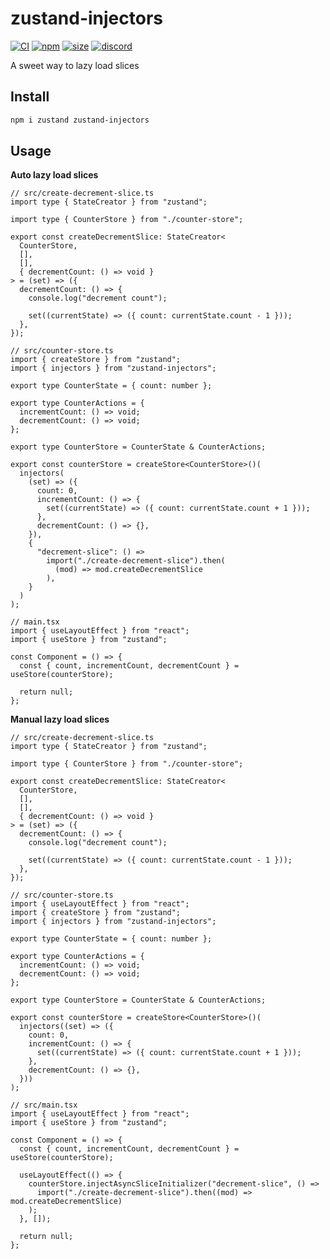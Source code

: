 # zustand-injectors

[![CI](https://img.shields.io/github/actions/workflow/status/zustandjs/zustand-injectors/ci.yml?branch=main)](https://github.com/zustandjs/zustand-injectors/actions?query=workflow%3ACI)
[![npm](https://img.shields.io/npm/v/zustand-injectors)](https://www.npmjs.com/package/zustand-injectors)
[![size](https://img.shields.io/bundlephobia/minzip/zustand-injectors)](https://bundlephobia.com/result?p=zustand-injectors)
[![discord](https://img.shields.io/discord/627656437971288081)](https://discord.gg/MrQdmzd)

A sweet way to lazy load slices

## Install

```bash
npm i zustand zustand-injectors
```

## Usage

**Auto lazy load slices**

```tsx
// src/create-decrement-slice.ts
import type { StateCreator } from "zustand";

import type { CounterStore } from "./counter-store";

export const createDecrementSlice: StateCreator<
  CounterStore,
  [],
  [],
  { decrementCount: () => void }
> = (set) => ({
  decrementCount: () => {
    console.log("decrement count");

    set((currentState) => ({ count: currentState.count - 1 }));
  },
});
```

```tsx
// src/counter-store.ts
import { createStore } from "zustand";
import { injectors } from "zustand-injectors";

export type CounterState = { count: number };

export type CounterActions = {
  incrementCount: () => void;
  decrementCount: () => void;
};

export type CounterStore = CounterState & CounterActions;

export const counterStore = createStore<CounterStore>()(
  injectors(
    (set) => ({
      count: 0,
      incrementCount: () => {
        set((currentState) => ({ count: currentState.count + 1 }));
      },
      decrementCount: () => {},
    }),
    {
      "decrement-slice": () =>
        import("./create-decrement-slice").then(
          (mod) => mod.createDecrementSlice
        ),
    }
  )
);
```

```tsx
// main.tsx
import { useLayoutEffect } from "react";
import { useStore } from "zustand";

const Component = () => {
  const { count, incrementCount, decrementCount } = useStore(counterStore);

  return null;
};
```

**Manual lazy load slices**

```tsx
// src/create-decrement-slice.ts
import type { StateCreator } from "zustand";

import type { CounterStore } from "./counter-store";

export const createDecrementSlice: StateCreator<
  CounterStore,
  [],
  [],
  { decrementCount: () => void }
> = (set) => ({
  decrementCount: () => {
    console.log("decrement count");

    set((currentState) => ({ count: currentState.count - 1 }));
  },
});
```

```tsx
// src/counter-store.ts
import { useLayoutEffect } from "react";
import { createStore } from "zustand";
import { injectors } from "zustand-injectors";

export type CounterState = { count: number };

export type CounterActions = {
  incrementCount: () => void;
  decrementCount: () => void;
};

export type CounterStore = CounterState & CounterActions;

export const counterStore = createStore<CounterStore>()(
  injectors((set) => ({
    count: 0,
    incrementCount: () => {
      set((currentState) => ({ count: currentState.count + 1 }));
    },
    decrementCount: () => {},
  }))
);
```

```tsx
// src/main.tsx
import { useLayoutEffect } from "react";
import { useStore } from "zustand";

const Component = () => {
  const { count, incrementCount, decrementCount } = useStore(counterStore);

  useLayoutEffect(() => {
    counterStore.injectAsyncSliceInitializer("decrement-slice", () =>
      import("./create-decrement-slice").then((mod) => mod.createDecrementSlice)
    );
  }, []);

  return null;
};
```

